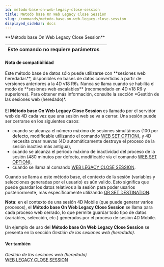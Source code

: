 ```yaml
---
id: metodo-base-on-web-legacy-close-session
title: Metodo base On Web Legacy Close Session
slug: /commands/metodo-base-on-web-legacy-close-session
displayed_sidebar: docs
---
```


<!--REF #_command_.Metodo base On Web Legacy Close Session.Syntax-->**Método base On Web Legacy Close Session**<!-- END REF-->
<!--REF #_command_.Metodo base On Web Legacy Close Session.Params-->
| Este comando no requiere parámetros |  |
| --- | --- |

<!-- END REF-->

#### Nota de compatibilidad 

<!--REF #_command_.Metodo base On Web Legacy Close Session.Summary-->Este método base de datos sólo puede utilizarse con **sesiones web heredadas**, disponibles en bases de datos convertidas a partir de versiones anteriores a la 4D v18 R6\.<!-- END REF--> Nunca se llama cuando se habilita el modo de **sesiones web escalables** (recomendado en 4D v18 R6 y superiores). Para obtener más información, consulte la sección *Gestión de las sesiones web (heredado)*.

#### 

El **Método base On Web Legacy Close Session** es llamado por el servidor web de 4D cada vez que una sesión web se va a cerrar. Una sesión puede ser cerrarse en los siguientes casos:

* cuando se alcanza el número máximo de sesiones simultáneas (100 por defecto, modificable utilizando el comando [WEB SET OPTION](web-set-option.md)), y 4D necesita crear nuevas (4D automáticamente destruye el proceso de la sesión inactiva más antigua),
* cuando se alcanza el periodo máximo de inactividad del proceso de la sesión (480 minutos por defecto, modificable vía el comando [WEB SET OPTION](web-set-option.md)),
* cuando se llama al comando [WEB LEGACY CLOSE SESSION](web-legacy-close-session.md).

Cuando se llama a este método base, el contexto de la sesión (variables y selecciones generadas por el usuario) es aún valido. Esto significa que puede guardar los datos relativos a la sesión para poder usarlos posteriormente, más específicamente utilizando [QR SET DESTINATION](qr-set-destination.md).

**Nota:** en el contexto de una sesión 4D Mobile (que puede generar varios procesos), el **Método base On Web Legacy Close Session** se llama para cada proceso web cerrado, lo que permite guardar todo tipo de datos (variables, selección, etc.) generados por el proceso de sesión 4D Mobile.  
  
Un ejemplo de uso del **Método base On Web Legacy Close Session** se presenta en la sección *Gestión de las sesiones web (heredado)*.  

#### Ver también 

*Gestión de las sesiones web (heredado)*  
[WEB LEGACY CLOSE SESSION](web-legacy-close-session.md)  